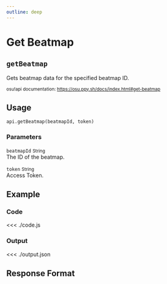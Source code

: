 ```yaml
---
outline: deep
---
```


# Get Beatmap <Badge type="info" text="GET"/>

## `getBeatmap`

Gets beatmap data for the specified beatmap ID.

<small>osu!api documentation: https://osu.ppy.sh/docs/index.html#get-beatmap</small>

## Usage

`api.getBeatmap(beatmapId, token)`

### Parameters

`beatmapId` <small>String</small><br>
The ID of the beatmap.

`token` <small>String</small><br>
Access Token.

## Example

### Code
<<< ./code.js

### Output
<<< ./output.json

## Response Format

<!--@include: ./response.md-->
